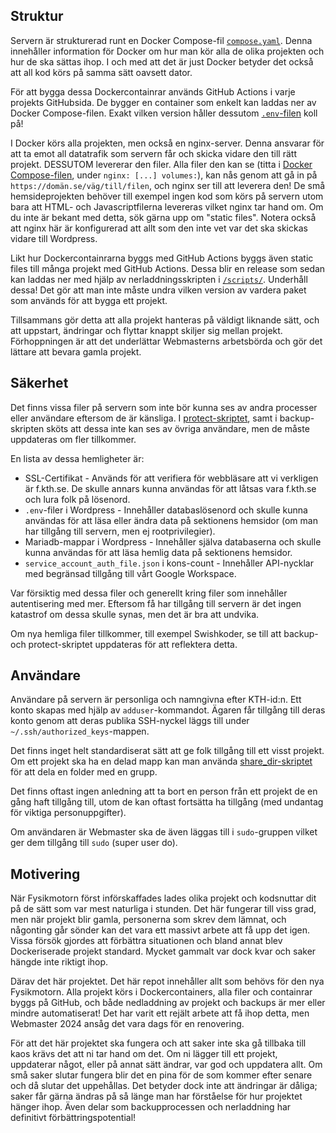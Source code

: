 
## Struktur
Servern är strukturerad runt en Docker Compose-fil [`compose.yaml`](../compose.yaml). Denna innehåller information för Docker om hur man kör alla de olika projekten och hur de ska sättas ihop. I och med att det är just Docker betyder det också att all kod körs på samma sätt oavsett dator.

För att bygga dessa Dockercontainrar används GitHub Actions i varje projekts GitHubsida. De bygger en container som enkelt kan laddas ner av Docker Compose-filen. Exakt vilken version håller dessutom [`.env`-filen](../.env) koll på!

I Docker körs alla projekten, men också en nginx-server. Denna ansvarar för att ta emot all datatrafik som servern får och skicka vidare den till rätt projekt. DESSUTOM levererar den filer. Alla filer den kan se (titta i [Docker Compose-filen](../compose.yaml), under `nginx: [...] volumes:`), kan nås genom att gå in på `https://domän.se/väg/till/filen`, och nginx ser till att leverera den! De små hemsideprojekten behöver till exempel ingen kod som körs på servern utom bara att HTML- och Javascriptfilerna levereras vilket nginx tar hand om. Om du inte är bekant med detta, sök gärna upp om "static files". Notera också att nginx här är konfigurerad att allt som den inte vet var det ska skickas vidare till Wordpress.

Likt hur Dockercontainrarna byggs med GitHub Actions byggs även static files till många projekt med GitHub Actions. Dessa blir en release som sedan kan laddas ner med hjälp av nerladdningsskripten i [`/scripts/`](../scripts/). Underhåll dessa! Det gör att man inte måste undra vilken version av vardera paket som används för att bygga ett projekt.

Tillsammans gör detta att alla projekt hanteras på väldigt liknande sätt, och att uppstart, ändringar och flyttar knappt skiljer sig mellan projekt. Förhoppningen är att det underlättar Webmasterns arbetsbörda och gör det lättare att bevara gamla projekt.

## Säkerhet
Det finns vissa filer på servern som inte bör kunna ses av andra processer eller användare eftersom de är känsliga. I [protect-skriptet](../scripts/protect.sh), samt i backup-skripten sköts att dessa inte kan ses av övriga användare, men de måste uppdateras om fler tillkommer.

En lista av dessa hemligheter är:
- SSL-Certifikat - Används för att verifiera för webbläsare att vi verkligen är f.kth.se. De skulle annars kunna användas för att låtsas vara f.kth.se och lura folk på lösenord.
- `.env`-filer i Wordpress - Innehåller databaslösenord och skulle kunna användas för att läsa eller ändra data på sektionens hemsidor (om man har tillgång till servern, men ej rootprivilegier).
- Mariadb-mappar i Wordpress - Innehåller själva databaserna och skulle kunna användas för att läsa hemlig data på sektionens hemsidor.
- `service_account_auth_file.json` i kons-count - Innehåller API-nycklar med begränsad tillgång till vårt Google Workspace.

Var försiktig med dessa filer och generellt kring filer som innehåller autentisering med mer. Eftersom få har tillgång till servern är det ingen katastrof om dessa skulle synas, men det är bra att undvika.

Om nya hemliga filer tillkommer, till exempel Swishkoder, se till att backup- och protect-skriptet uppdateras för att reflektera detta.

## Användare
Användare på servern är personliga och namngivna efter KTH-id:n. Ett konto skapas med hjälp av `adduser`-kommandot. Ägaren får tillgång till deras konto genom att deras publika SSH-nyckel läggs till under `~/.ssh/authorized_keys`-mappen.

Det finns inget helt standardiserat sätt att ge folk tillgång till ett visst projekt. Om ett projekt ska ha en delad mapp kan man använda [share_dir-skriptet](../scripts/share_dir.sh) för att dela en folder med en grupp.

Det finns oftast ingen anledning att ta bort en person från ett projekt de en gång haft tillgång till, utom de kan oftast fortsätta ha tillgång (med undantag för viktiga personuppgifter).

Om användaren är Webmaster ska de även läggas till i `sudo`-gruppen vilket ger dem tillgång till `sudo` (super user do).

## Motivering
När Fysikmotorn först införskaffades lades olika projekt och kodsnuttar dit på de sätt som var mest naturliga i stunden. Det här fungerar till viss grad, men när projekt blir gamla, personerna som skrev dem lämnat, och någonting går sönder kan det vara ett massivt arbete att få upp det igen. Vissa försök gjordes att förbättra situationen och bland annat blev Dockeriserade projekt standard. Mycket gammalt var dock kvar och saker hängde inte riktigt ihop.

Därav det här projektet. Det här repot innehåller allt som behövs för den nya Fysikmotorn. Alla projekt körs i Dockercontainers, alla filer och containrar byggs på GitHub, och både nedladdning av projekt och backups är mer eller mindre automatiserat! Det har varit ett rejält arbete att få ihop detta, men Webmaster 2024 ansåg det vara dags för en renovering.

För att det här projektet ska fungera och att saker inte ska gå tillbaka till kaos krävs det att ni tar hand om det. Om ni lägger till ett projekt, uppdaterar något, eller på annat sätt ändrar, var god och uppdatera allt. Om små saker slutar fungera blir det en pina för de som kommer efter senare och då slutar det uppehållas. Det betyder dock inte att ändringar är dåliga; saker får gärna ändras på så länge man har förståelse för hur projektet hänger ihop. Även delar som backupprocessen och nerladdning har definitivt förbättringspotential!